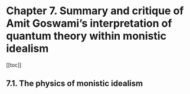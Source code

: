 # Chapter 7. Summary and critique of Amit Goswami’s interpretation of quantum theory within monistic idealism

[[toc]]


## 7.1. The physics of monistic idealism